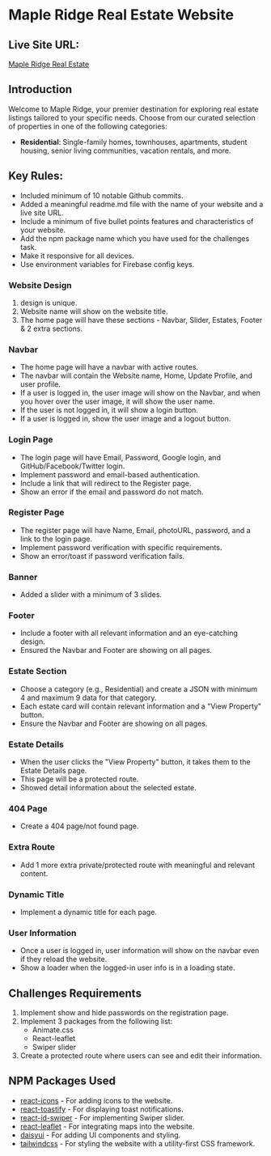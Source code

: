 
# Maple Ridge Real Estate Website

## Live Site URL:
[Maple Ridge Real Estate](https://residential-real-estate-1aef9.web.app/)

## Introduction
Welcome to Maple Ridge, your premier destination for exploring real estate listings tailored to your specific needs. Choose from our curated selection of properties in one of the following categories:

- **Residential**: Single-family homes, townhouses, apartments, student housing, senior living communities, vacation rentals, and more.


## Key Rules:
- Included minimum of 10 notable Github commits.
- Added a meaningful readme.md file with the name of your website and a live site URL.
- Include a minimum of five bullet points features and characteristics of your website.
- Add the npm package name which you have used for the challenges task.
- Make it responsive for all devices.
- Use environment variables for Firebase config keys.

### Website Design
1. design is unique.
2. Website name will show on the website title.
3. The home page will have these sections - Navbar, Slider, Estates, Footer & 2 extra sections.

### Navbar
- The home page will have a navbar with active routes.
- The navbar will contain the Website name, Home, Update Profile, and user profile.
- If a user is logged in, the user image will show on the Navbar, and when you hover over the user image, it will show the user name.
- If the user is not logged in, it will show a login button.
- If a user is logged in, show the user image and a logout button.

### Login Page
- The login page will have Email, Password, Google login, and GitHub/Facebook/Twitter login.
- Implement password and email-based authentication.
- Include a link that will redirect to the Register page.
- Show an error if the email and password do not match.

### Register Page
- The register page will have Name, Email, photoURL, password, and a link to the login page.
- Implement password verification with specific requirements.
- Show an error/toast if password verification fails.

### Banner
- Added a slider with a minimum of 3 slides.

### Footer
- Include a footer with all relevant information and an eye-catching design.
- Ensured the Navbar and Footer are showing on all pages.

### Estate Section
- Choose a category (e.g., Residential) and create a JSON with minimum 4 and maximum 9 data for that category.
- Each estate card will contain relevant information and a "View Property" button.
- Ensure the Navbar and Footer are showing on all pages.

### Estate Details
- When the user clicks the "View Property" button, it takes them to the Estate Details page.
- This page will be a protected route.
- Showed detail information about the selected estate.

### 404 Page
- Create a 404 page/not found page.

### Extra Route
- Add 1 more extra private/protected route with meaningful and relevant content.

### Dynamic Title
- Implement a dynamic title for each page.

### User Information
- Once a user is logged in, user information will show on the navbar even if they reload the website.
- Show a loader when the logged-in user info is in a loading state.

## Challenges Requirements
1. Implement show and hide passwords on the registration page.
2. Implement 3 packages from the following list:
   - Animate.css
   - React-leaflet
   - Swiper slider
3. Create a protected route where users can see and edit their information.


 ## NPM Packages Used
- [react-icons](https://www.npmjs.com/package/react-icons) - For adding icons to the website.
- [react-toastify](https://www.npmjs.com/package/react-toastify) - For displaying toast notifications.
- [react-id-swiper](https://www.npmjs.com/package/react-id-swiper) - For implementing Swiper slider.
- [react-leaflet](https://www.npmjs.com/package/react-leaflet) - For integrating maps into the website.
- [daisyui](https://www.npmjs.com/package/daisyui) - For adding UI components and styling.
- [tailwindcss](https://www.npmjs.com/package/tailwindcss) - For styling the website with a utility-first CSS framework.
